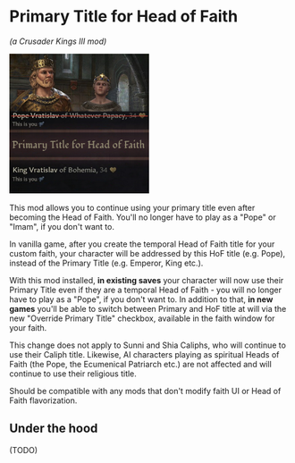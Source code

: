 <!--<a href="https://steamcommunity.com/sharedfiles/filedetails/?id=2601437909"><img src="https://img.shields.io/endpoint.svg?url=https%3A%2F%2Fshieldsio-steam-workshop.jross.me%2F2601437909&style=for-the-badge" alt="Steam Workshop subscribers"></a>-->

Primary Title for Head of Faith
============================================
_(a Crusader Kings III mod)_

<img src="https://raw.githubusercontent.com/terrapass/ck3-mod-primary-title-for-hof/master/mod/thumbnail.png" alt="Mod Thumbnail" width="250" height="250" />

This mod allows you to continue using your primary title even after becoming the Head of Faith.
You'll no longer have to play as a "Pope" or "Imam", if you don't want to.

In vanilla game, after you create the temporal Head of Faith title for your custom faith, your character will be addressed by this HoF title (e.g. Pope), instead of the Primary Title (e.g. Emperor, King etc.).

With this mod installed, **in existing saves** your character will now use their Primary Title even if they are a temporal Head of Faith - you will no longer have to play as a "Pope", if you don't want to. In addition to that, **in new games** you'll be able to switch between Primary and HoF title at will via the new "Override Primary Title" checkbox, available in the faith window for your faith.

This change does not apply to Sunni and Shia Caliphs, who will continue to use their Caliph title. Likewise, AI characters playing as spiritual Heads of Faith (the Pope, the Ecumenical Patriarch etc.) are not affected and will continue to use their religious title.

Should be compatible with any mods that don't modify faith UI or Head of Faith flavorization.

Under the hood
--------------

(TODO)
